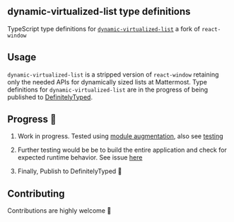 ## dynamic-virtualized-list type definitions

TypeScript type definitions for [`dynamic-virtualized-list`](https://github.com/mattermost/dynamic-virtualized-list) a fork of `react-window`

## Usage

`dynamic-virtualized-list` is a stripped version of `react-window` retaining only the needed APIs for dynamically sized lists at Mattermost.
 Type definitions for `dynamic-virtualized-list` are  in the progress of being published to [DefinitelyTyped](https://github.com/DefinitelyTyped/DefinitelyTyped).

## Progress 🎊

1.  Work in progress. Tested using [module augmentation](http://www.typescriptlang.org/docs/handbook/declaration-merging.html#module-augmentation), also see [testing](https://github.com/naftalimurgor/DefinitelyTyped#testing)

2. Further testing would be be to build the entire application and check for expected runtime behavior. See issue [here](https://github.com/mattermost/mattermost-server/issues/17289)

3. Finally, Publish to DefinitelyTyped 📖

## Contributing

Contributions are highly welcome 👐
